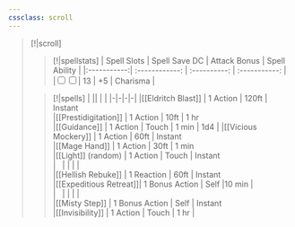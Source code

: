 ```yaml
---
cssclass: scroll
---
```


>[!|scroll]
> > [!|spellstats]
> > | Spell Slots | Spell Save DC  | Attack Bonus | Spell Ability |
> > |:-----------:| :------------: | :----------: | :-----------: |
> > |<input type="checkbox" /><input type="checkbox" />| 13 | +5 | Charisma |
>
> > [!|spells]
> > | || | |
> > |-|-|-|-|
> > |[[Eldritch Blast]]     |     1 Action    | 120ft  |         Instant       
> > |[[Prestidigitation]]   |     1 Action    | 10ft   |         1 hr          
> > |[[Guidance]]           |     1 Action    | Touch  | 1 min |   1d4  |
> > |[[Vicious Mockery]]    |     1 Action    | 60ft   |         Instant       
> > |[[Mage Hand]]          |     1 Action    | 30ft   |           1 min       
> > |[[Light]] (random)     |     1 Action    | Touch  |         Instant       
> > |  &nbsp;   |                 |        |                                |  
> > |[[Hellish Rebuke]]     |    1 Reaction   | 60ft   |         Instant       
> > |[[Expeditious Retreat]]|  1 Bonus Action | Self   |10 min |               
> > |  &nbsp;  |                 |        |                                |   
> > |[[Misty Step]]         |  1 Bonus Action | Self   |         Instant       
> > |[[Invisibility]]       |     1 Action    | Touch  |  1 hr   |                  